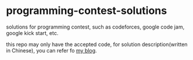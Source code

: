 # programming-contest-solutions
solutions for programming contest, such as codeforces, google code jam, google kick start, etc.

this repo may only have the accepted code, for solution description(written in Chinese), you can refer fo [my blog](https://www.cnblogs.com/zengzk/).
